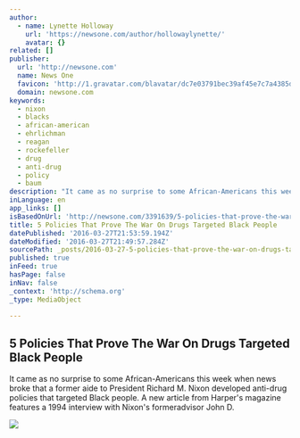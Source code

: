 ```yaml
---
author:
  - name: Lynette Holloway
    url: 'https://newsone.com/author/hollowaylynette/'
    avatar: {}
related: []
publisher:
  url: 'http://newsone.com'
  name: News One
  favicon: 'http://1.gravatar.com/blavatar/dc7e03791bec39af45e7c7a4385dbfd3?s=16'
  domain: newsone.com
keywords:
  - nixon
  - blacks
  - african-american
  - ehrlichman
  - reagan
  - rockefeller
  - drug
  - anti-drug
  - policy
  - baum
description: "It came as no surprise to some African-Americans this week when news broke that a former aide to President Richard M. Nixon developed anti-drug policies that targeted Black people. A new article from Harper's magazine features a 1994 interview with Nixon's formeradvisor John D."
inLanguage: en
app_links: []
isBasedOnUrl: 'http://newsone.com/3391639/5-policies-that-prove-the-war-on-drugs-targeted-black-people/#.VvfWi8_RAwE.twitter'
title: 5 Policies That Prove The War On Drugs Targeted Black People
datePublished: '2016-03-27T21:53:59.194Z'
dateModified: '2016-03-27T21:49:57.284Z'
sourcePath: _posts/2016-03-27-5-policies-that-prove-the-war-on-drugs-targeted-black-people.md
published: true
inFeed: true
hasPage: false
inNav: false
_context: 'http://schema.org'
_type: MediaObject

---
```

<article style=""><h1>5 Policies That Prove The War On Drugs Targeted Black People</h1><p>It came as no surprise to some African-Americans this week when news broke that a former aide to President Richard M. Nixon developed anti-drug policies that targeted Black people. A new article from Harper's magazine features a 1994 interview with Nixon's formeradvisor John D.</p><img src="https://ionenewsone.files.wordpress.com/2016/03/14589322088096.jpg?w=1024&amp;h=813" /></article>
